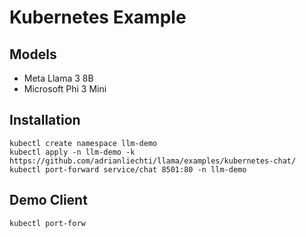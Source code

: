 # Kubernetes Example

## Models
- Meta Llama 3 8B
- Microsoft Phi 3 Mini

## Installation

```shell
kubectl create namespace llm-demo
kubectl apply -n llm-demo -k https://github.com/adrianliechti/llama/examples/kubernetes-chat/
kubectl port-forward service/chat 8501:80 -n llm-demo
```

## Demo Client

```shell
kubectl port-forw